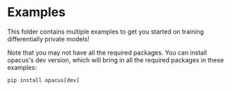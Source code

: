 # Examples
This folder contains multiple examples to get you started on training differentially private models!

Note that you may not have all the required packages. You can install opacus's dev version, which will
bring in all the required packages in these examples:

```
pip install opacus[dev]
```
